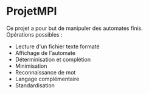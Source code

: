# ProjetMPI
Ce projet a pour but de manipuler des automates finis.  
Opérations possibles :
* Lecture d'un fichier texte formaté
* Affichage de l'automate
* Déterminisation et complétion
* Minimisation
* Reconnaissance de mot
* Langage complémentaire
* Standardisation
